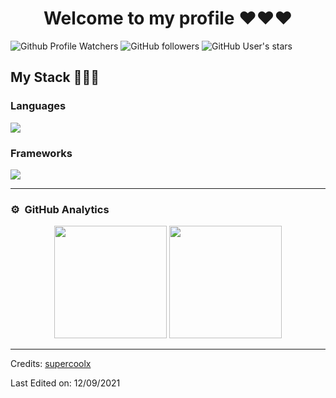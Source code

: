 <h1 align="center">Welcome to my profile ❤️❤️❤️</h1>

![Github Profile Watchers](https://komarev.com/ghpvc/?username=supercoolx&label=Profile%20views&color=0e75b6&style=flat)
![GitHub followers](https://img.shields.io/github/followers/supercoolx)
![GitHub User's stars](https://img.shields.io/github/stars/supercoolx)


## My Stack 💪💪💪

### Languages

<img src="https://skillicons.dev/icons?i=nodejs,ts,js,php,solidity,py,r,ruby,go,rust,cpp,c,java,html,css,xml" />

### Frameworks

<img src="https://skillicons.dev/icons?i=react,next,vue,angular,nuxt,svelte,solidjs,vite,jquery,express,nest,laravel,django,flask,rails,dotnet,tailwind,mui,bootstrap,styledcomponents,jest,cypress,mysql,mongo,sqlite,npm,git,electron,firebase,github" />

---
### ⚙️ &nbsp;GitHub Analytics

<p align="center">
  <img src="https://github-readme-stats-eight-theta.vercel.app/api?username=supercoolx&show_icons=true&theme=algolia&include_all_commits=true&count_private=true" height="180px"/>
  <img src="https://github-readme-stats-eight-theta.vercel.app/api/top-langs/?username=supercoolx&layout=compact&langs_count=6&theme=algolia" height="180px"/>
</p>

----
Credits: [supercoolx](https://github.com/supercoolx)

Last Edited on: 12/09/2021 
